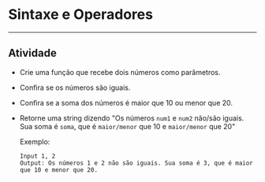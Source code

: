 # Sintaxe e Operadores

-----

## Atividade

* Crie uma função que recebe dois números como parâmetros.

* Confira se os números são iguais.

* Confira se a soma dos números é maior que 10 ou menor que 20.

* Retorne uma string dizendo "Os números `num1` e `num2` não/são iguais. Sua soma é `soma`, que é `maior/menor` que 10 e `maior/menor` que 20"

  Exemplo:

  ```
  Input 1, 2
  Output: Os números 1 e 2 não são iguais. Sua soma é 3, que é maior que 10 e menor que 20.
  ```

  

  



